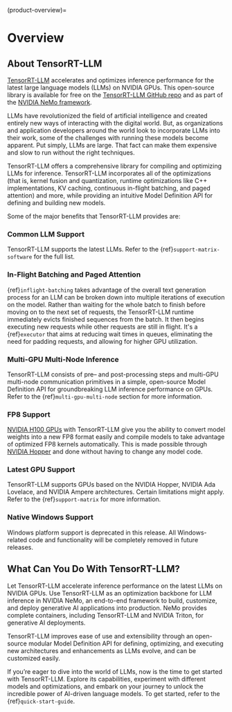 (product-overview)=

# Overview

## About TensorRT-LLM

[TensorRT-LLM](https://developer.nvidia.com/tensorrt) accelerates and optimizes inference performance for the latest large language models (LLMs) on NVIDIA GPUs. This open-source library is available for free on the [TensorRT-LLM GitHub repo](https://github.com/NVIDIA/TensorRT-LLM) and as part of the [NVIDIA NeMo framework](https://www.nvidia.com/en-us/ai-data-science/generative-ai/nemo-framework/).

LLMs have revolutionized the field of artificial intelligence and created entirely new ways of interacting with the digital world. But, as organizations and application developers around the world look to incorporate LLMs into their work, some of the challenges with running these models become apparent. Put simply, LLMs are large. That fact can make them expensive and slow to run without the right techniques.

TensorRT-LLM offers a comprehensive library for compiling and optimizing LLMs for inference. TensorRT-LLM incorporates all of the optimizations (that is, kernel fusion and quantization, runtime optimizations like C++ implementations, KV caching, continuous in-flight batching, and paged attention) and more, while providing an intuitive Model Definition API for defining and building new models.

Some of the major benefits that TensorRT-LLM provides are:

### Common LLM Support

TensorRT-LLM supports the latest LLMs. Refer to the {ref}`support-matrix-software` for the full list.

### In-Flight Batching and Paged Attention

{ref}`inflight-batching` takes advantage of the overall text generation process for an LLM can be broken down into multiple iterations of execution on the model. Rather than waiting for the whole batch to finish before moving on to the next set of requests, the TensorRT-LLM runtime immediately evicts finished sequences from the batch. It then begins executing new requests while other requests are still in flight. It's a {ref}`executor` that aims at reducing wait times in queues, eliminating the need for padding requests, and allowing for higher GPU utilization.

### Multi-GPU Multi-Node Inference

TensorRT-LLM consists of pre– and post-processing steps and multi-GPU multi-node communication primitives in a simple, open-source Model Definition API for groundbreaking LLM inference performance on GPUs. Refer to the {ref}`multi-gpu-multi-node` section for more information.

### FP8 Support

[NVIDIA H100 GPUs](https://www.nvidia.com/en-us/data-center/dgx-h100/) with TensorRT-LLM give you the ability to convert model weights into a new FP8 format easily and compile models to take advantage of optimized FP8 kernels automatically. This is made possible through [NVIDIA Hopper](https://blogs.nvidia.com/blog/h100-transformer-engine/) and done without having to change any model code.

### Latest GPU Support

TensorRT-LLM supports GPUs based on the NVIDIA Hopper, NVIDIA Ada Lovelace, and NVIDIA Ampere architectures.
Certain limitations might apply. Refer to the {ref}`support-matrix` for more information.

### Native Windows Support

Windows platform support is deprecated in this release. All Windows-related code and functionality will be completely removed in future releases.

## What Can You Do With TensorRT-LLM?

Let TensorRT-LLM accelerate inference performance on the latest LLMs on NVIDIA GPUs. Use TensorRT-LLM as an optimization backbone for LLM inference in NVIDIA NeMo, an end-to-end framework to build, customize, and deploy generative AI applications into production. NeMo provides complete containers, including TensorRT-LLM and NVIDIA Triton, for generative AI deployments.

TensorRT-LLM improves ease of use and extensibility through an open-source modular Model Definition API for defining, optimizing, and executing new architectures and enhancements as LLMs evolve, and can be customized easily.

If you’re eager to dive into the world of LLMs, now is the time to get started with TensorRT-LLM. Explore its capabilities, experiment with different models and optimizations, and embark on your journey to unlock the incredible power of AI-driven language models. To get started, refer to the {ref}`quick-start-guide`.
